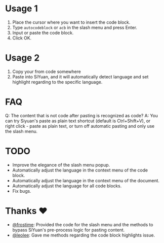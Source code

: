 # Usage 1
1. Place the cursor where you want to insert the code block.
2. Type `autocodeblock` or `acb` in the slash menu and press Enter.
3. Input or paste the code block.
4. Click OK.

# Usage 2
1. Copy your from code somewhere
2. Paste into SiYuan, and it will automatically detect language and set highlight regarding to the specific language.

# FAQ
Q: The content that is not code after pasting is recognized as code?
A: You can try Siyuan's paste as plain text shortcut (default is Ctrl+Shift+V), or right click - paste as plain text, or turn off automatic pasting and only use the slash menu.

# TODO
- Improve the elegance of the slash menu popup.
- Automatically adjust the language in the context menu of the code block.
- Automatically adjust the language in the context menu of the document.
- Automatically adjust the language for all code blocks.
- Fix bugs.


# Thanks ♥️
- [@frostime](https://github.com/frostime): Provided the code for the slash menu and the methods to bypass SiYuan's pre-process logic for pasting content.
- [@leolee](https://github.com/leolee9086): Gave me methods regarding the code block highlights issue.
